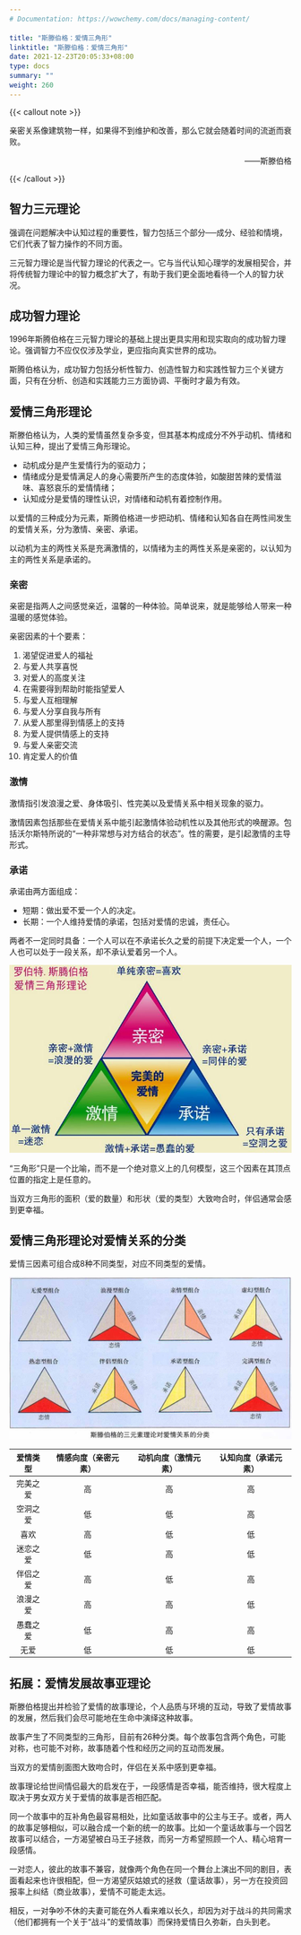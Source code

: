 ```yaml
---
# Documentation: https://wowchemy.com/docs/managing-content/

title: "斯滕伯格：爱情三角形"
linktitle: "斯滕伯格：爱情三角形"
date: 2021-12-23T20:05:33+08:00
type: docs
summary: ""
weight: 260
---
```


<!--more-->

{{< callout note >}}

亲密关系像建筑物一样，如果得不到维护和改善，那么它就会随着时间的流逝而衰败。

<p align="right">——斯滕伯格</p>

{{< /callout >}}

## 智力三元理论

强调在问题解决中认知过程的重要性，智力包括三个部分──成分、经验和情境，它们代表了智力操作的不同方面。

三元智力理论是当代智力理论的代表之一。它与当代认知心理学的发展相契合，并将传统智力理论中的智力概念扩大了，有助于我们更全面地看待一个人的智力状况。

## 成功智力理论

1996年斯腾伯格在三元智力理论的基础上提出更具实用和现实取向的成功智力理论。强调智力不应仅仅涉及学业，更应指向真实世界的成功。

斯腾伯格认为，成功智力包括分析性智力、创造性智力和实践性智力三个关键方面，只有在分析、创造和实践能力三方面协调、平衡时才最为有效。

## 爱情三角形理论

斯滕伯格认为，人类的爱情虽然复杂多变，但其基本构成成分不外乎动机、情绪和认知三种，提出了爱情三角形理论。

- 动机成分是产生爱情行为的驱动力；
- 情绪成分是爱情满足人的身心需要所产生的态度体验，如酸甜苦辣的爱情滋味、喜怒哀乐的爱情情绪；
- 认知成分是爱情的理性认识，对情绪和动机有着控制作用。

以爱情的三种成分为元素，斯腾伯格进一步把动机、情绪和认知各自在两性间发生的爱情关系，分为激情、亲密、承诺。

以动机为主的两性关系是充满激情的，以情绪为主的两性关系是亲密的，以认知为主的两性关系是承诺的。

### 亲密

亲密是指两人之间感觉亲近，温馨的一种体验。简单说来，就是能够给人带来一种温暖的感觉体验。

亲密因素的十个要素：

1. 渴望促进爱人的福祉
2. 与爱人共享喜悦
3. 对爱人的高度关注
4. 在需要得到帮助时能指望爱人
5. 与爱人互相理解
6. 与爱人分享自我与所有
7. 从爱人那里得到情感上的支持
8. 为爱人提供情感上的支持
9. 与爱人亲密交流
10. 肯定爱人的价值

### 激情

激情指引发浪漫之爱、身体吸引、性完美以及爱情关系中相关现象的驱力。

激情因素包括那些在爱情关系中能引起激情体验动机性以及其他形式的唤醒源。包括沃尔斯特所说的“一种非常想与对方结合的状态”。性的需要，是引起激情的主导形式。

### 承诺

承诺由两方面组成：

- 短期：做出爱不爱一个人的决定。
- 长期：一个人维持爱情的承诺，包括对爱情的忠诚，责任心。

两者不一定同时具备：一个人可以在不承诺长久之爱的前提下决定爱一个人，一个人也可以处于一段关系，却不承认爱着另一个人。

![](爱情三角形理论.jpg)

“三角形”只是一个比喻，而不是一个绝对意义上的几何模型，这三个因素在其顶点位置的指定上是任意的。

当双方三角形的面积（爱的数量）和形状（爱的类型）大致吻合时，伴侣通常会感到更幸福。

## 爱情三角形理论对爱情关系的分类

爱情三因素可组合成8种不同类型，对应不同类型的爱情。

![](爱情三角形理论对爱情关系的分类.jpg)

| 爱情类型 | 情感向度（亲密元素） | 动机向度（激情元素） | 认知向度（承诺元素） |
| :------: | :------------------: | :------------------: | :------------------: |
| 完美之爱 |          高          |          高          |          高          |
| 空洞之爱 |          低          |          低          |          高          |
|   喜欢   |          高          |          低          |          低          |
| 迷恋之爱 |          低          |          高          |          低          |
| 伴侣之爱 |          高          |          低          |          高          |
| 浪漫之爱 |          高          |          高          |          低          |
| 愚蠢之爱 |          低          |          高          |          高          |
|   无爱   |          低          |          低          |          低          |

## 拓展：爱情发展故事亚理论

斯滕伯格提出并检验了爱情的故事理论，个人品质与环境的互动，导致了爱情故事的发展，然后我们会尽可能地在生命中演绎这种故事。

故事产生了不同类型的三角形，目前有26种分类。每个故事包含两个角色，可能对称，也可能不对称，故事随着个性和经历之间的互动而发展。

当双方的爱情剖面图大致吻合时，伴侣在关系中感到更幸福。

故事理论给世间情侣最大的启发在于，一段感情是否幸福，能否维持，很大程度上取决于男女双方关于爱情的故事是否相匹配。

同一个故事中的互补角色最容易相处，比如童话故事中的公主与王子。或者，两人的故事足够相似，可以融合成一个新的统一的故事。比如一个童话故事与一个园艺故事可以结合，一方渴望被白马王子拯救，而另一方希望照顾一个人、精心培育一段感情。

一对恋人，彼此的故事不兼容，就像两个角色在同一个舞台上演出不同的剧目，表面看起来也许很相配，但一方渴望灰姑娘式的拯救（童话故事），另一方在投资回报率上纠结（商业故事），爱情不可能走太远。

相反，一对争吵不休的夫妻可能在外人看来难以长久，却因为对于战斗的共同需求（他们都拥有一个关于“战斗”的爱情故事）而保持爱情日久弥新，白头到老。